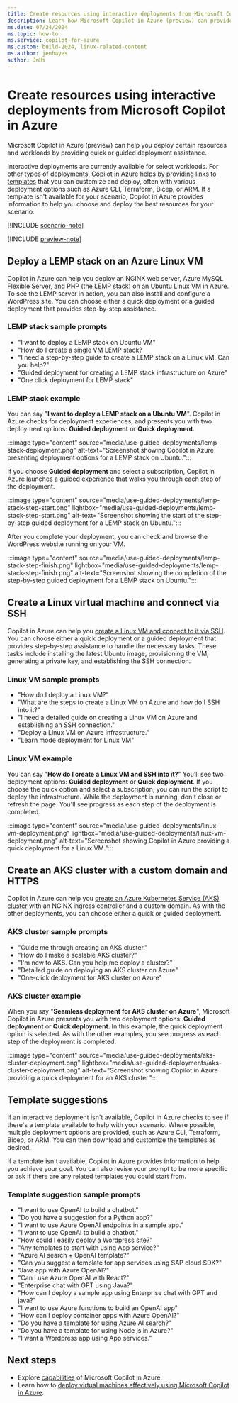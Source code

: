 ```yaml
---
title: Create resources using interactive deployments from Microsoft Copilot in Azure
description: Learn how Microsoft Copilot in Azure (preview) can provide quick or guiided deployment assistance.
ms.date: 07/24/2024
ms.topic: how-to
ms.service: copilot-for-azure
ms.custom: build-2024, linux-related-content
ms.author: jenhayes
author: JnHs
---
```


# Create resources using interactive deployments from Microsoft Copilot in Azure

Microsoft Copilot in Azure (preview) can help you deploy certain resources and workloads by providing quick or guided deployment assistance.

Interactive deployments are currently available for select workloads. For other types of deployments, Copilot in Azure helps by [providing links to templates](#template-suggestions) that you can customize and deploy, often with various deployment options such as Azure CLI, Terraform, Bicep, or ARM. If a template isn't available for your scenario, Copilot in Azure provides information to help you choose and deploy the best resources for your scenario.

[!INCLUDE [scenario-note](includes/scenario-note.md)]

[!INCLUDE [preview-note](includes/preview-note.md)]

## Deploy a LEMP stack on an Azure Linux VM

Copilot in Azure can help you deploy an NGINX web server, Azure MySQL Flexible Server, and PHP (the [LEMP stack](/azure/virtual-machines/linux/tutorial-lemp-stack)) on an Ubuntu Linux VM in Azure. To see the LEMP server in action, you can also install and configure a WordPress site. You can choose either a quick deployment or a guided deployment that provides step-by-step assistance.

### LEMP stack sample prompts

- "I want to deploy a LEMP stack on Ubuntu VM"
- "How do I create a single VM LEMP stack?
- "I need a step-by-step guide to create a LEMP stack on a Linux VM. Can you help?"
- "Guided deployment for creating a LEMP stack infrastructure on Azure"
- "One click deployment for LEMP stack"

### LEMP stack example

You can say "**I want to deploy a LEMP stack on a Ubuntu VM**". Copilot in Azure checks for deployment experiences, and presents you with two deployment options: **Guided deployment** or **Quick deployment**.

:::image type="content" source="media/use-guided-deployments/lemp-stack-deployment.png" alt-text="Screenshot showing Copilot in Azure presenting deployment options for a LEMP stack on Ubuntu.":::

If you choose **Guided deployment** and select a subscription, Copilot in Azure launches a guided experience that walks you through each step of the deployment.

:::image type="content" source="media/use-guided-deployments/lemp-stack-step-start.png" lightbox="media/use-guided-deployments/lemp-stack-step-start.png" alt-text="Screenshot showing the start of the step-by-step guided deployment for a LEMP stack on Ubuntu.":::

After you complete your deployment, you can check and browse the WordPress website running on your VM.

:::image type="content" source="media/use-guided-deployments/lemp-stack-step-finish.png" lightbox="media/use-guided-deployments/lemp-stack-step-finish.png" alt-text="Screenshot showing the completion of the step-by-step guided deployment for a LEMP stack on Ubuntu.":::

## Create a Linux virtual machine and connect via SSH

Copilot in Azure can help you [create a Linux VM and connect to it via SSH](/azure/virtual-machines/linux/quick-create-cli). You can choose either a quick deployment or a guided deployment that provides step-by-step assistance to handle the necessary tasks. These tasks include installing the latest Ubuntu image, provisioning the VM, generating a private key, and establishing the SSH connection.

### Linux VM sample prompts

- "How do I deploy a Linux VM?"
- "What are the steps to create a Linux VM on Azure and how do I SSH into it?"
- "I need a detailed guide on creating a Linux VM on Azure and establishing an SSH connection."
- "Deploy a Linux VM on Azure infrastructure."
- "Learn mode deployment for Linux VM"

### Linux VM example

You can say "**How do I create a Linux VM and SSH into it?**" You'll see two deployment options: **Guided deployment** or **Quick deployment**. If you choose the quick option and select a subscription, you can run the script to deploy the infrastructure. While the deployment is running, don't close or refresh the page. You'll see progress as each step of the deployment is completed.

:::image type="content" source="media/use-guided-deployments/linux-vm-deployment.png" lightbox="media/use-guided-deployments/linux-vm-deployment.png" alt-text="Screenshot showing Copilot in Azure providing a quick deployment for a Linux VM.":::

## Create an AKS cluster with a custom domain and HTTPS

Copilot in Azure can help you [create an Azure Kubernetes Service (AKS) cluster](/azure/aks/learn/quick-kubernetes-deploy-cli) with an NGINX ingress controller and a custom domain. As with the other deployments, you can choose either a quick or guided deployment.

### AKS cluster sample prompts

- "Guide me through creating an AKS cluster."
- "How do I make a scalable AKS cluster?"
- "I'm new to AKS. Can you help me deploy a cluster?"
- "Detailed guide on deploying an AKS cluster on Azure"
- "One-click deployment for AKS cluster on Azure"

### AKS cluster example

When you say "**Seamless deployment for AKS cluster on Azure**", Microsoft Copilot in Azure presents you with two deployment options: **Guided deployment** or **Quick deployment**. In this example, the quick deployment option is selected. As with the other examples, you see progress as each step of the deployment is completed.

:::image type="content" source="media/use-guided-deployments/aks-cluster-deployment.png" lightbox="media/use-guided-deployments/aks-cluster-deployment.png" alt-text="Screenshot showing Copilot in Azure providing a quick deployment for an AKS cluster.":::

## Template suggestions

If an interactive deployment isn't available, Copilot in Azure checks to see if there's a template available to help with your scenario. Where possible, multiple deployment options are provided, such as Azure CLI, Terraform, Bicep, or ARM. You can then download and customize the templates as desired.

If a template isn't available, Copilot in Azure provides information to help you achieve your goal. You can also revise your prompt to be more specific or ask if there are any related templates you could start from.

### Template suggestion sample prompts

- "I want to use OpenAI to build a chatbot."
- "Do you have a suggestion for a Python app?"
- "I want to use Azure OpenAI endpoints in a sample app."
- "I want to use OpenAI to build a chatbot."
- "How could I easily deploy a Wordpress site?"
- "Any templates to start with using App service?"
- "Azure AI search + OpenAI template?"
- "Can you suggest a template for app services using SAP cloud SDK?"
- "Java app with Azure OpenAI?"
- "Can I use Azure OpenAI with React?"
- "Enterprise chat with GPT using Java?"
- "How can I deploy a sample app using Enterprise chat with GPT and java?"
- "I want to use Azure functions to build an OpenAI app"
- "How can I deploy container apps with Azure OpenAI?"
- "Do you have a template for using Azure AI search?"
- "Do you have a template for using Node js in Azure?"
- "I want a Wordpress app using App services."

## Next steps

- Explore [capabilities](capabilities.md) of Microsoft Copilot in Azure.
- Learn how to [deploy virtual machines effectively using Microsoft Copilot in Azure](deploy-vms-effectively.md).
